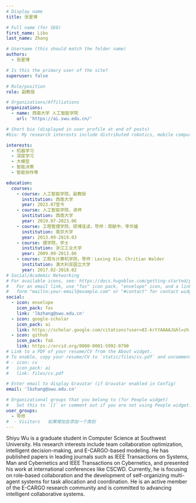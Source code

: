 ```yaml
---
# Display name
title: 张里博

# Full name (for SEO)
first_name: Libo
last_name: Zhang

# Username (this should match the folder name)
authors:
  - 张里博

# Is this the primary user of the site?
superuser: false

# Role/position
role: 副教授

# Organizations/Affiliations
organizations:
  - name: 西南大学 人工智能学院
    url: 'https://ai.swu.edu.cn/'

# Short bio (displayed in user profile at end of posts)
#bio: My research interests include distributed robotics, mobile computing and programmable matter.

interests:
  - 机器学习
  - 深度学习
  - 大模型
  - 智能决策
  - 智能协作等

education:
  courses:
    - course: 人工智能学院，副教授
      institution: 西南大学
      year: 2023.07至今
    - course: 人工智能学院，讲师
      institution: 西南大学
      year: 2019.07-2023.06
    - course: 工程管理学院，硕博连读，导师：周献中、李华雄
      institution: 南京大学
      year: 2013.09-2019.03
    - course: 理学院，学士
      institution: 浙江工业大学
      year: 2009.09-2013.06
    - course: 工程与计算机学院，导师：Lexing Xie、Chritian Walder
      institution: 澳大利亚国立大学
      year: 2017.02-2018.02
# Social/Academic Networking
# For available icons, see: https://docs.hugoblox.com/getting-started/page-builder/#icons
#   For an email link, use "fas" icon pack, "envelope" icon, and a link in the
#   form "mailto:your-email@example.com" or "#contact" for contact widget.
social:
  - icon: envelope
    icon_pack: fas
    link: 'lbzhang@swu.edu.cn'
  - icon: google-scholar
    icon_pack: ai
    link: https://scholar.google.com/citations?user=8I-krtYAAAAJ&hl=zh-CN&oi=ao
  - icon: github
    icon_pack: fab
    link: https://orcid.org/0000-0001-5992-0790
# Link to a PDF of your resume/CV from the About widget.
# To enable, copy your resume/CV to `static/files/cv.pdf` and uncomment the lines below.
# - icon: cv
#   icon_pack: ai
#   link: files/cv.pdf

# Enter email to display Gravatar (if Gravatar enabled in Config)
email: 'lbzhang@swu.edu.cn'

# Organizational groups that you belong to (for People widget)
#   Set this to `[]` or comment out if you are not using People widget.
user_groups:
  - 导师
#  - Visitors   如果增加会添加一个类别
---
```


Shiyu Wu is a graduate student in Computer Science at Southwest University. His research interests include team collaboration optimization, intelligent decision-making, and E-CARGO-based modeling. He has published papers in leading journals such as IEEE Transactions on Systems, Man and Cybernetics and IEEE Transactions on Cybernetics, and presented his work at international conferences like CSCWD. Currently, he is focusing on role-based collaboration and the development of self-organizing multi-agent systems for task allocation and coordination. He is an active member of the E-CARGO research community and is committed to advancing intelligent collaborative systems.
